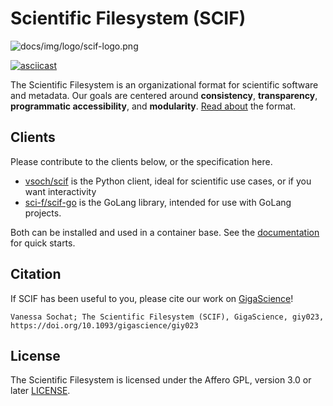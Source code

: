 # Scientific Filesystem (SCIF)

![docs/img/logo/scif-logo.png](docs/img/logo/scif-logo.png)

[![asciicast](https://asciinema.org/a/156490.png)](https://asciinema.org/a/156490?speed=2)

The Scientific Filesystem is an organizational format for scientific software and metadata. Our goals are centered around  **consistency**, **transparency**, **programmatic accessibility**, and **modularity**. [Read about](https://sci-f.github.io) the format.

## Clients
Please contribute to the clients below, or the specification here.

 - [vsoch/scif](https://github.com/vsoch/scif) is the Python client, ideal for scientific use cases, or if you want interactivity
 - [sci-f/scif-go](https://www.github.com/sci-f/scif-go) is the GoLang library, intended for use with GoLang projects.

Both can be installed and used in a container base. See the [documentation](https://vsoch.github.io) for quick starts.

## Citation
If SCIF has been useful to you, please cite our work on [GigaScience](https://academic.oup.com/gigascience/advance-article/doi/10.1093/gigascience/giy023/4931737)!

```
Vanessa Sochat; The Scientific Filesystem (SCIF), GigaScience, giy023,
https://doi.org/10.1093/gigascience/giy023
```

## License

The Scientific Filesystem is licensed under the Affero GPL, version 3.0 or later [LICENSE](LICENSE).
